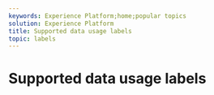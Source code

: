 ```yaml
---
keywords: Experience Platform;home;popular topics
solution: Experience Platform
title: Supported data usage labels
topic: labels
---
```


# Supported data usage labels